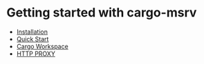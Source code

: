 # Getting started with cargo-msrv

* [Installation](installation.md)
* [Quick Start](quick-start.md)
* [Cargo Workspace](cargo-workspace.md)
* [HTTP PROXY](rust-releases-proxy.md)